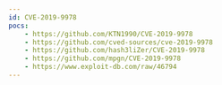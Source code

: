 ```yaml
---
id: CVE-2019-9978
pocs:
    - https://github.com/KTN1990/CVE-2019-9978
    - https://github.com/cved-sources/cve-2019-9978
    - https://github.com/hash3liZer/CVE-2019-9978
    - https://github.com/mpgn/CVE-2019-9978
    - https://www.exploit-db.com/raw/46794
---
```

